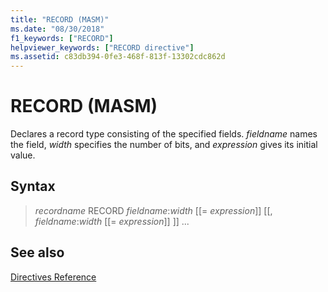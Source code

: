 ```yaml
---
title: "RECORD (MASM)"
ms.date: "08/30/2018"
f1_keywords: ["RECORD"]
helpviewer_keywords: ["RECORD directive"]
ms.assetid: c83db394-0fe3-468f-813f-13302cdc862d
---
```

# RECORD (MASM)

Declares a record type consisting of the specified fields. *fieldname* names the field, *width* specifies the number of bits, and *expression* gives its initial value.

## Syntax

> *recordname* RECORD *fieldname*:*width* [[= *expression*]] [[, *fieldname*:*width* [[= *expression*]] ]] ...

## See also

[Directives Reference](../../assembler/masm/directives-reference.md)<br/>